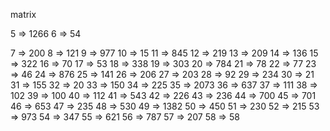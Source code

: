 <!-- 1 => 217
2 => 268
3 => 448
4 => 1365 -->
matrix

5 => 1266
6 => 54



7 => 200
8 => 121
9 => 977
10 => 15
11 => 845
12 => 219
13 => 209
14 => 136
15 => 322
16 => 70
17 => 53
18 => 338
19 => 303
20 => 784
21 => 78
22 => 77
23 => 46
24 => 876
25 => 141
26 => 206
27 => 203
28 => 92
29 => 234
30 => 21
31 => 155
32 => 20
33 => 150
34 => 225
35 => 2073
36 => 637
37 => 111
38 => 102
39 => 100
40 => 112
41 => 543
42 => 226
43 => 236
44 => 700
45 => 701
46 => 653
47 => 235
48 => 530
49 => 1382
50 => 450
51 => 230
52 => 215
53 => 973
54 => 347
55 => 621
56 => 787
57 => 207
58 => 58